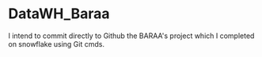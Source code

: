 # DataWH_Baraa
I intend to commit directly to Github the BARAA's project which I completed on snowflake using Git cmds.
